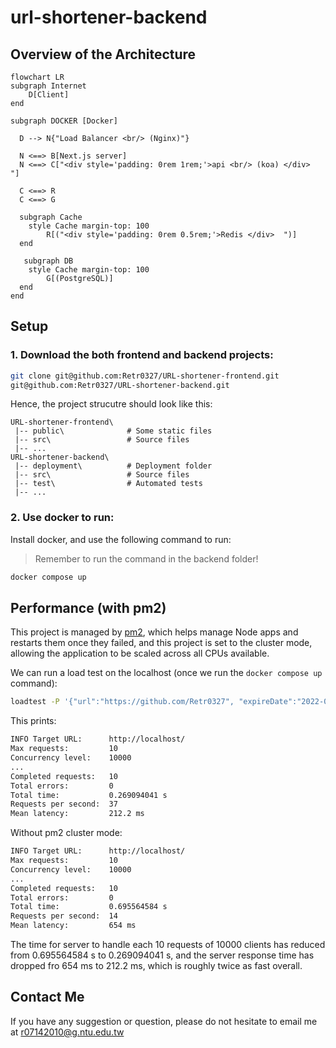 # **url-shortener-backend**

## **Overview of the Architecture**

```mermaid 
flowchart LR
subgraph Internet
    D[Client]
end

subgraph DOCKER [Docker]

  D --> N{"Load Balancer <br/> (Nginx)"}

  N <==> B[Next.js server]
  N <==> C["<div style='padding: 0rem 1rem;'>api <br/> (koa) </div>  "]

  C <==> R
  C <==> G

  subgraph Cache
    style Cache margin-top: 100
        R[("<div style='padding: 0rem 0.5rem;'>Redis </div>  ")]
  end

   subgraph DB
    style Cache margin-top: 100
        G[(PostgreSQL)]
  end
end
```
## **Setup**
### 1. Download the both frontend and backend projects: 
```bash
git clone git@github.com:Retr0327/URL-shortener-frontend.git
git@github.com:Retr0327/URL-shortener-backend.git
```
Hence, the project strucutre should look like this: 

```
URL-shortener-frontend\        
 |-- public\              # Some static files
 |-- src\                 # Source files
 |-- ...
URL-shortener-backend\
 |-- deployment\          # Deployment folder
 |-- src\                 # Source files
 |-- test\                # Automated tests
 |-- ...
```

### 2. Use docker to run:
Install docker, and use the following command to run:

> Remember to run the command in the backend folder!
 
```bash
docker compose up 
```

## **Performance (with pm2)**
This project is managed by [pm2](https://pm2.keymetrics.io/), which helps manage Node apps and restarts them once they failed, and this project is set to the cluster mode, allowing the application to be scaled across all CPUs available. 

We can run a load test on the localhost (once we run the `docker compose up` command):

```bash 
loadtest -P '{"url":"https://github.com/Retr0327", "expireDate":"2022-04-29T13:05:20.331Z"}' -n 10 -c 10000 http://localhost/
```
This prints:

```bash 
INFO Target URL:      http://localhost/
Max requests:         10
Concurrency level:    10000
...
Completed requests:   10
Total errors:         0
Total time:           0.269094041 s
Requests per second:  37
Mean latency:         212.2 ms
```

Without pm2 cluster mode:

```bash 
INFO Target URL:      http://localhost/
Max requests:         10
Concurrency level:    10000
...
Completed requests:   10
Total errors:         0
Total time:           0.695564584 s
Requests per second:  14
Mean latency:         654 ms
```
The time for server to handle each 10 requests of 10000 clients has reduced from 0.695564584 s to 0.269094041 s, and the server response time has dropped fro 654 ms to 212.2 ms, which is roughly twice as fast overall.  


## Contact Me
If you have any suggestion or question, please do not hesitate to email me at r07142010@g.ntu.edu.tw